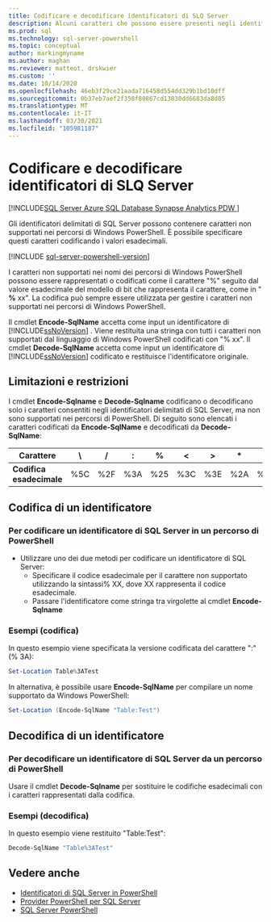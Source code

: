 ```yaml
---
title: Codificare e decodificare identificatori di SLQ Server
description: Alcuni caratteri che possono essere presenti negli identificatori delimitati di SQL Server non sono supportati nei percorsi di Windows PowerShell. Ecco come includerli rappresentandoli con i relativi valori esadecimali.
ms.prod: sql
ms.technology: sql-server-powershell
ms.topic: conceptual
author: markingmyname
ms.author: maghan
ms.reviewer: matteot, drskwier
ms.custom: ''
ms.date: 10/14/2020
ms.openlocfilehash: 46eb3f29ce21aada716458d554dd329b1bd10dff
ms.sourcegitcommit: 0b37eb7aef2f358f80867cd13830dd6683da8d85
ms.translationtype: MT
ms.contentlocale: it-IT
ms.lasthandoff: 03/30/2021
ms.locfileid: "105981187"
---
```

# <a name="encode-and-decode-sql-server-identifiers"></a>Codificare e decodificare identificatori di SLQ Server

[!INCLUDE[SQL Server Azure SQL Database Synapse Analytics PDW ](../includes/applies-to-version/sql-asdb-asdbmi-asa-pdw.md)]

Gli identificatori delimitati di SQL Server possono contenere caratteri non supportati nei percorsi di Windows PowerShell. È possibile specificare questi caratteri codificando i valori esadecimali.

[!INCLUDE [sql-server-powershell-version](../includes/sql-server-powershell-version.md)]

I caratteri non supportati nei nomi dei percorsi di Windows PowerShell possono essere rappresentati o codificati come il carattere "%" seguito dal valore esadecimale del modello di bit che rappresenta il carattere, come in " **%** xx". La codifica può sempre essere utilizzata per gestire i caratteri non supportati nei percorsi di Windows PowerShell.

Il cmdlet **Encode-SqlName** accetta come input un identificatore di [!INCLUDE[ssNoVersion](../includes/ssnoversion-md.md)] . Viene restituita una stringa con tutti i caratteri non supportati dal linguaggio di Windows PowerShell codificati con "% xx". Il cmdlet **Decode-SqlName** accetta come input un identificatore di [!INCLUDE[ssNoVersion](../includes/ssnoversion-md.md)] codificato e restituisce l'identificatore originale.  

## <a name="limitations-and-restrictions"></a>Limitazioni e restrizioni

I cmdlet **Encode-Sqlname** e **Decode-Sqlname** codificano o decodificano solo i caratteri consentiti negli identificatori delimitati di SQL Server, ma non sono supportati nei percorsi di PowerShell. Di seguito sono elencati i caratteri codificati da **Encode-SqlName** e decodificati da **Decode-SqlName**:

|**Carattere**|\ |/|:|%|\<|>|*|?|[|]|&#124;|  
|-|-|-|-|-|-|-|-|-|-|-|-|
|**Codifica esadecimale**|%5C|%2F|%3A|%25|%3C|%3E|%2A|%3F|%5B|%5D|%7C|

## <a name="encoding-an-identifier"></a>Codifica di un identificatore  

### <a name="to-encode-a-sql-server-identifier-in-a-powershell-path"></a>Per codificare un identificatore di SQL Server in un percorso di PowerShell

- Utilizzare uno dei due metodi per codificare un identificatore di SQL Server:
    - Specificare il codice esadecimale per il carattere non supportato utilizzando la sintassi% XX, dove XX rappresenta il codice esadecimale.
    - Passare l'identificatore come stringa tra virgolette al cmdlet **Encode-Sqlname**

### <a name="examples-encoding"></a>Esempi (codifica)

In questo esempio viene specificata la versione codificata del carattere ":" (% 3A):

```powershell
Set-Location Table%3ATest
```

In alternativa, è possibile usare **Encode-SqlName** per compilare un nome supportato da Windows PowerShell:

```powershell
Set-Location (Encode-SqlName "Table:Test")
```

## <a name="decoding-an-identifier"></a>Decodifica di un identificatore

### <a name="to-decode-a-sql-server-identifier-from-a-powershell-path"></a>Per decodificare un identificatore di SQL Server da un percorso di PowerShell

Usare il cmdlet **Decode-Sqlname** per sostituire le codifiche esadecimali con i caratteri rappresentati dalla codifica.

### <a name="examples-decoding"></a>Esempi (decodifica)

In questo esempio viene restituito "Table:Test":

```powershell
Decode-SqlName "Table%3ATest"
```

## <a name="see-also"></a>Vedere anche

- [Identificatori di SQL Server in PowerShell](sql-server-identifiers-in-powershell.md)
- [Provider PowerShell per SQL Server](sql-server-powershell-provider.md)
- [SQL Server PowerShell](sql-server-powershell.md)  
